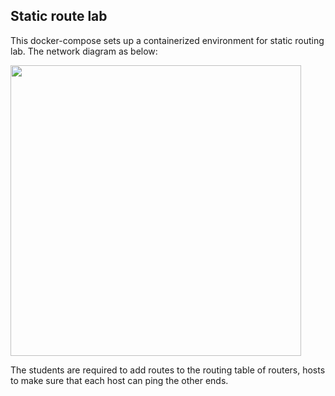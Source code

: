 ## Static route lab ##
This docker-compose sets up a containerized environment for static routing lab. The network diagram as below:

<img width="465"  src="https://user-images.githubusercontent.com/57078914/159845649-4aee5625-2bb8-4a23-8575-bd0550eac09a.png">

The students are required to add routes to the routing table of routers, hosts to make sure that each host can ping the other ends. 
